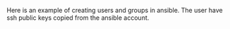 Here is an example of creating users and groups in ansible. The user have ssh public keys copied from the ansible account.
